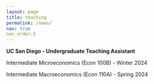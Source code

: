 ```yaml
---
layout: page
title: teaching
permalink: /news/
nav: true
nav_order:5
---
```

<p><b>UC San Diego - Undergraduate Teaching Assistant </b></p>
Intermediate Microeconomics (Econ 100B) - Winter 2024

Intermediate Macroeconomics (Econ 110A) - Spring 2024
